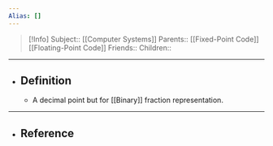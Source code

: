 ```yaml
---
Alias: []
---
```

> [!Info]
> Subject:: [[Computer Systems]]
> Parents:: [[Fixed-Point Code]] [[Floating-Point Code]]
> Friends:: 
> Children:: 
---
- ## Definition
	- A decimal point but for [[Binary]] fraction representation.
---
- ## Reference